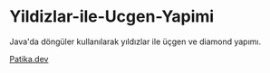 # Yildizlar-ile-Ucgen-Yapimi
Java'da döngüler kullanılarak yıldızlar ile üçgen ve diamond yapımı.

[Patika.dev](https://www.patika.dev/tr)